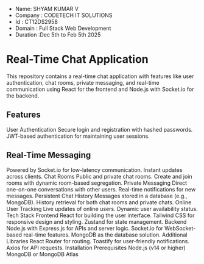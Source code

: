 * Name: SHYAM KUMAR V
* Company : CODETECH IT SOLUTIONS
* Id : CT12DS2958
* Domain : Full Stack Web Development
* Duration :Dec 5th to Feb 5th 2025  



# Real-Time Chat Application
This repository contains a real-time chat application with features like user authentication, chat rooms, private messaging, and real-time communication using React for the frontend and Node.js with Socket.io for the backend.

## Features
User Authentication
Secure login and registration with hashed passwords.
JWT-based authentication for maintaining user sessions.
## Real-Time Messaging
Powered by Socket.io for low-latency communication.
Instant updates across clients.
Chat Rooms
Public and private chat rooms.
Create and join rooms with dynamic room-based segregation.
Private Messaging
Direct one-on-one conversations with other users.
Real-time notifications for new messages.
Persistent Chat History
Messages stored in a database (e.g., MongoDB).
History retrieval for both chat rooms and private chats.
Online User Tracking
Live updates of online users.
Dynamic user availability status.
Tech Stack
Frontend
React for building the user interface.
Tailwind CSS for responsive design and styling.
Zustand for state management.
Backend
Node.js with Express.js for APIs and server logic.
Socket.io for WebSocket-based real-time features.
MongoDB as the database solution.
Additional Libraries
React Router for routing.
Toastify for user-friendly notifications.
Axios for API requests.
Installation
Prerequisites
Node.js (v14 or higher)
MongoDB or MongoDB Atlas
